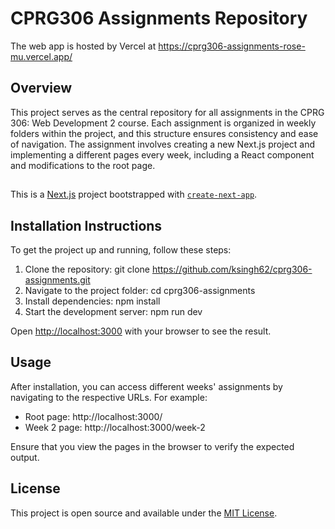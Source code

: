 <h1>CPRG306 Assignments Repository</h1>

The web app is hosted by Vercel at https://cprg306-assignments-rose-mu.vercel.app/

<h2>Overview</h2>

This project serves as the central repository for all assignments in the CPRG 306: Web Development 2 course. Each assignment is organized in weekly folders within the project, and this structure ensures consistency and ease of navigation.
The assignment involves creating a new Next.js project and implementing a different pages every week, including a React component and modifications to the root page.

##

This is a [Next.js](https://nextjs.org/) project bootstrapped with [`create-next-app`](https://github.com/vercel/next.js/tree/canary/packages/create-next-app).

## Installation Instructions

To get the project up and running, follow these steps:

1. Clone the repository: git clone https://github.com/ksingh62/cprg306-assignments.git
2. Navigate to the project folder: cd cprg306-assignments
3. Install dependencies: npm install
4. Start the development server: npm run dev

Open [http://localhost:3000](http://localhost:3000) with your browser to see the result.

## Usage

After installation, you can access different weeks' assignments by navigating to the respective URLs. For example:

- Root page: http://localhost:3000/
- Week 2 page: http://localhost:3000/week-2

Ensure that you view the pages in the browser to verify the expected output.

## License

This project is open source and available under the [MIT License](LICENSE).
